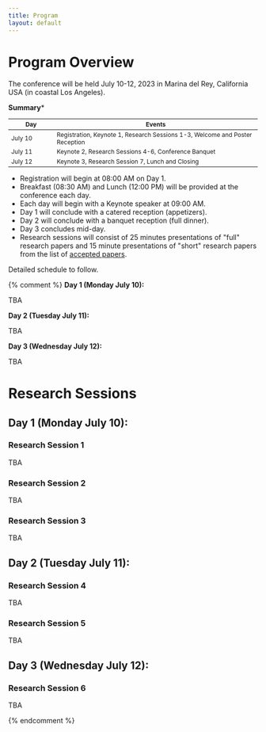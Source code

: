 ```yaml
---
title: Program
layout: default
---
```


# Program Overview

<style scoped>
    table
    {
        font-size: 12px;
        table-layout: fixed;
    }

    th:nth-child(1)
    {
        width: 80px;
        overflow: hidden;
    }
</style>

The conference will be held July 10-12, 2023 in Marina del Rey, California USA (in coastal Los Angeles).

**Summary***

| Day     | Events                                                                       |
|---------|------------------------------------------------------------------------------|
 | July 10 | Registration, Keynote 1, Research Sessions 1-3, Welcome and Poster Reception |
 | July 11 | Keynote 2, Research Sessions 4-6, Conference Banquet                         |
 | July 12 | Keynote 3, Research Session 7, Lunch and Closing                             |

* Registration will begin at 08:00 AM on Day 1.
* Breakfast (08:30 AM) and Lunch (12:00 PM) will be provided at the conference each day.
* Each day will begin with a Keynote speaker at 09:00 AM.
* Day 1 will conclude with a catered reception (appetizers).
* Day 2 will conclude with a banquet reception (full dinner).
* Day 3 concludes mid-day.
* Research sessions will consist of 25 minutes presentations of "full" research papers and 15 minute presentations of "short" research papers from the list of [accepted papers](./accepted-papers.md).

Detailed schedule to follow.

{% comment %}
**Day 1 (Monday July 10):**

TBA	   

**Day 2 (Tuesday July 11):**

TBA

**Day 3 (Wednesday July 12):**

TBA

# Research Sessions


## Day 1 (Monday July 10):

### Research Session 1

TBA

### Research Session 2

TBA

### Research Session 3

TBA

## Day 2 (Tuesday July 11):

### Research Session 4

TBA

### Research Session 5

TBA

## Day 3 (Wednesday July 12):

### Research Session 6

TBA

{% endcomment %}
